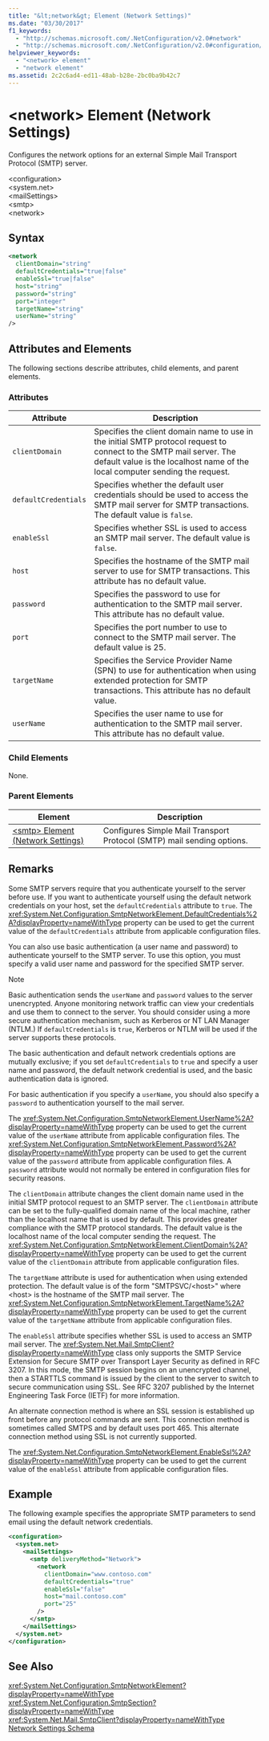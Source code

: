 ```yaml
---
title: "&lt;network&gt; Element (Network Settings)"
ms.date: "03/30/2017"
f1_keywords: 
  - "http://schemas.microsoft.com/.NetConfiguration/v2.0#network"
  - "http://schemas.microsoft.com/.NetConfiguration/v2.0#configuration/system.net/mailSettings/smtp/network"
helpviewer_keywords: 
  - "<network> element"
  - "network element"
ms.assetid: 2c2c6ad4-ed11-48ab-b28e-2bc0ba9b42c7
---
```

# &lt;network&gt; Element (Network Settings)
Configures the network options for an external Simple Mail Transport Protocol (SMTP) server.  
  
 \<configuration>  
\<system.net>  
\<mailSettings>  
\<smtp>  
\<network>  
  
## Syntax  
  
```xml  
<network  
  clientDomain="string"   
  defaultCredentials="true|false"  
  enableSsl="true|false"  
  host="string"   
  password="string"  
  port="integer"   
  targetName="string"  
  userName="string"  
/>  
```  
  
## Attributes and Elements  
 The following sections describe attributes, child elements, and parent elements.  
  
### Attributes  
  
|Attribute|Description|  
|---------------|-----------------|  
|`clientDomain`|Specifies the client domain name to use in the initial SMTP protocol request to connect to the SMTP mail server. The default value is the localhost name of the local computer sending the request.|  
|`defaultCredentials`|Specifies whether the default user credentials should be used to access the SMTP mail server for SMTP transactions. The default value is `false`.|  
|`enableSsl`|Specifies whether SSL is used to access an SMTP mail server. The default value is `false`.|  
|`host`|Specifies the hostname of the SMTP mail server to use for SMTP transactions. This attribute has no default value.|  
|`password`|Specifies the password to use for authentication to the SMTP mail server. This attribute has no default value.|  
|`port`|Specifies the port number to use to connect to the SMTP mail server. The default value is 25.|  
|`targetName`|Specifies the Service Provider Name (SPN) to use for authentication when using extended protection for SMTP transactions. This attribute has no default value.|  
|`userName`|Specifies the user name to use for authentication to the SMTP mail server. This attribute has no default value.|  
  
### Child Elements  
 None.  
  
### Parent Elements  
  
|Element|Description|  
|-------------|-----------------|  
|[\<smtp> Element (Network Settings)](../../../../../docs/framework/configure-apps/file-schema/network/smtp-element-network-settings.md)|Configures Simple Mail Transport Protocol (SMTP) mail sending options.|  
  
## Remarks  
 Some SMTP servers require that you authenticate yourself to the server before use. If you want to authenticate yourself using the default network credentials on your host, set the `defaultCredentials` attribute to `true`. The <xref:System.Net.Configuration.SmtpNetworkElement.DefaultCredentials%2A?displayProperty=nameWithType> property can be used to get the current value of the `defaultCredentials` attribute from applicable configuration files.  
  
 You can also use basic authentication (a user name and password) to authenticate yourself to the SMTP server. To use this option, you must specify a valid user name and password for the specified SMTP server.  
  
> [!NOTE]
>  Basic authentication sends the `userName` and `password` values to the server unencrypted. Anyone monitoring network traffic can view your credentials and use them to connect to the server. You should consider using a more secure authentication mechanism, such as Kerberos or NT LAN Manager (NTLM.) If `defaultCredentials` is `true`, Kerberos or NTLM will be used if the server supports these protocols.  
  
 The basic authentication and default network credentials options are mutually exclusive; if you set `defaultCredentials` to `true` and specify a user name and password, the default network credential is used, and the basic authentication data is ignored.  
  
 For basic authentication if you specify a `userName`, you should also specify a `password` to authentication yourself to the mail server.  
  
 The <xref:System.Net.Configuration.SmtpNetworkElement.UserName%2A?displayProperty=nameWithType> property can be used to get the current value of the `userName` attribute from applicable configuration files. The <xref:System.Net.Configuration.SmtpNetworkElement.Password%2A?displayProperty=nameWithType> property can be used to get the current value of the `password` attribute from applicable configuration files. A `password` attribute would not normally be entered in configuration files for security reasons.  
  
 The `clientDomain` attribute changes the client domain name used in the initial SMTP protocol request to an SMTP server. The `clientDomain` attribute can be set to the fully-qualified domain name of the local machine, rather than the localhost name that is used by default. This provides greater compliance with the SMTP protocol standards. The default value is the localhost name of the local computer sending the request. The <xref:System.Net.Configuration.SmtpNetworkElement.ClientDomain%2A?displayProperty=nameWithType> property can be used to get the current value of the `clientDomain` attribute from applicable configuration files.  
  
 The `targetName` attribute is used for authentication when using extended protection. The default value is of the form "SMTPSVC/\<host>" where \<host> is the hostname of the SMTP mail server. The <xref:System.Net.Configuration.SmtpNetworkElement.TargetName%2A?displayProperty=nameWithType> property can be used to get the current value of the `targetName` attribute from applicable configuration files.  
  
 The `enableSsl` attribute specifies whether SSL is used to access an SMTP mail server. The <xref:System.Net.Mail.SmtpClient?displayProperty=nameWithType> class only supports the SMTP Service Extension for Secure SMTP over Transport Layer Security as defined in RFC 3207. In this mode, the SMTP session begins on an unencrypted channel, then a STARTTLS command is issued by the client to the server to switch to secure communication using SSL. See RFC 3207 published by the Internet Engineering Task Force (IETF) for more information.  
  
 An alternate connection method is where an SSL session is established up front before any protocol commands are sent. This connection method is sometimes called SMTPS and by default uses port 465. This alternate connection method using SSL is not currently supported.  
  
 The <xref:System.Net.Configuration.SmtpNetworkElement.EnableSsl%2A?displayProperty=nameWithType> property can be used to get the current value of the `enableSsl` attribute from applicable configuration files.  
  
## Example  
 The following example specifies the appropriate SMTP parameters to send email using the default network credentials.  
  
```xml  
<configuration>  
  <system.net>  
    <mailSettings>  
      <smtp deliveryMethod="Network">  
        <network  
          clientDomain="www.contoso.com"  
          defaultCredentials="true"  
          enableSsl="false"  
          host="mail.contoso.com"  
          port="25"  
        />  
      </smtp>  
    </mailSettings>  
  </system.net>  
</configuration>  
```  
  
## See Also  
 <xref:System.Net.Configuration.SmtpNetworkElement?displayProperty=nameWithType>  
 <xref:System.Net.Configuration.SmtpSection?displayProperty=nameWithType>  
 <xref:System.Net.Mail.SmtpClient?displayProperty=nameWithType>  
 [Network Settings Schema](../../../../../docs/framework/configure-apps/file-schema/network/index.md)
